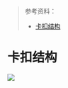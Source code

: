 > 参考资料：
>
> - [卡扣结构](https://www.codeprj.com/zh/blog/8d01931.html)

# 卡扣结构

![](https://www.codeprj.com/image/aHR0cHM6Ly9pbWFnZXMyMDE4LmNuYmxvZ3MuY29tL2Jsb2cvMTI1MTE3Mi8yMDE4MDcvMTI1MTE3Mi0yMDE4MDcyNDE4MjcyODU2OS0yNTQ2OTk0MzUucG5n.png)